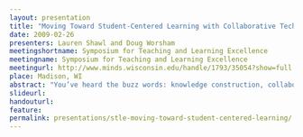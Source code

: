 ```yaml
---
layout: presentation
title: "Moving Toward Student-Centered Learning with Collaborative Technologies"
date: 2009-02-26
presenters: Lauren Shawl and Doug Worsham
meetingshortname: Symposium for Teaching and Learning Excellence
meetingname: Symposium for Teaching and Learning Excellence
meetingurl: http://www.minds.wisconsin.edu/handle/1793/35054?show=full
place: Madison, WI
abstract: "You’ve heard the buzz words: knowledge construction, collaborative group work, Web 2.0. But what does this look like in a real university course? How do instructors move towards student-centered learning with collaborative technologies? Presenters will share examples of courses that successfully use collaborative technologies to benefit student learning. Participants will learn how several tools are currently being used on-campus to facilitate collaborative learning and become more informed about pedagogical considerations for increasing student interaction through the use of collaborative technologies."
slideurl:
handouturl:
feature: 
permalink: presentations/stle-moving-toward-student-centered-learning/
---
```

